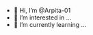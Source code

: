 - 👋 Hi, I’m @Arpita-01
- 👀 I’m interested in ...
- 🌱 I’m currently learning ...
<!---
Arpita-01/Arpita-01 is a ✨ special ✨ repository because its `README.md` (this file) appears on your GitHub profile.
You can click the Preview link to take a look at your changes.
--->

